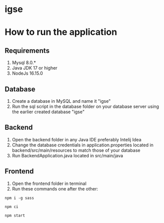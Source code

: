 # igse

# How to run the application

## Requirements

1. Mysql 8.0.\*
2. Java JDK 17 or higher
3. NodeJs 16.15.0

## Database

1. Create a database in MySQL and name it "igse"
2. Run the sql script in the database folder on your database server using the earlier created database "igse"

## Backend

1. Open the backend folder in any Java IDE preferably Intelij Idea
2. Change the database credentials in application.properties located in backend/src/main/resources to match those of your database
3. Run BackendApplication.java located in src/main/java

## Frontend

1. Open the frontend folder in terminal
2. Run these commands one after the other:

```
npm i -g sass
```

```
npm ci
```

```
npm start
```
